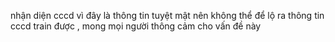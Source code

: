 nhận diện cccd
vì đây là thông tin tuyệt mật nên không thể để lộ ra thông tin cccd train được , mong mọi người thông cảm cho vấn đề này
